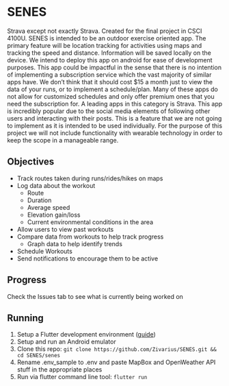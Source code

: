# SENES

Strava except not exactly Strava. Created for the final project in CSCI 4100U. SENES is intended to be an outdoor exercise oriented app. The primary feature will be location tracking for activities using maps and tracking the speed and distance. Information will be saved locally on the device. We intend to deploy this app on android for ease of development purposes. This app could be impactful in the sense that there is no intention of implementing a subscription service which the vast majority of similar apps have. We don’t think that it should cost $15 a month just to view the data of your runs, or to implement a schedule/plan. Many of these apps do not allow for customized schedules and only offer premium ones that you need the subscription for. A leading apps in this category is Strava. This app is incredibly popular due to the social media elements of following other users and interacting with their posts. This is a feature that we are not going to implement as it is intended to be used individually. For the purpose of this project we will not include functionality with wearable technology in order to keep the scope in a manageable range.

## Objectives

- Track routes taken during runs/rides/hikes on maps
- Log data about the workout
  - Route
  - Duration
  - Average speed
  - Elevation gain/loss
  - Current environmental conditions in the area
- Allow users to view past workouts
- Compare data from workouts to help track progress
  - Graph data to help identify trends
- Schedule Workouts
- Send notifications to encourage them to be active

## Progress

Check the Issues tab to see what is currently being worked on

## Running

1. Setup a Flutter development environment ([guide](docs.flutter.com/get-started/install))
2. Setup and run an Android emulator
3. Clone this repo: `git clone https://github.com/Zivarius/SENES.git && cd SENES/senes`
5. Rename .env_sample to .env and paste MapBox and OpenWeather API stuff in the appropriate places
6. Run via flutter command line tool: `flutter run`
